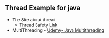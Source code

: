 ## Thread Example for java

* The Site about thread 
   * Thread Safety [Link](https://www.journaldev.com/1061/thread-safety-in-java)
* MultiThreading - [Udemy- Java Multithreading](https://www.udemy.com/java-multithreading/learn/v4/content)
